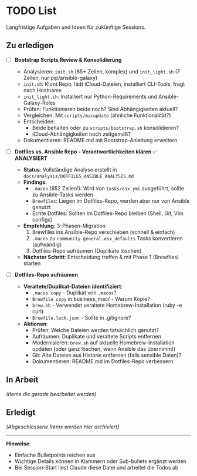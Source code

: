 # TODO List

Langfristige Aufgaben und Ideen für zukünftige Sessions.

## Zu erledigen

- [ ] **Bootstrap Scripts Review & Konsolidierung**
  - Analysieren: `init.sh` (85+ Zeilen, komplex) und `init_light.sh` (7 Zeilen, nur pip/ansible-galaxy)
  - `init.sh`: Klont Repo, lädt iCloud-Dateien, installiert CLI-Tools, fragt nach Hostname
  - `init_light.sh`: Installiert nur Python-Requirements und Ansible-Galaxy-Roles
  - Prüfen: Funktionieren beide noch? Sind Abhängigkeiten aktuell?
  - Vergleichen: Mit `scripts/macupdate` (ähnliche Funktionalität?)
  - Entscheiden:
    - Beide behalten oder zu `scripts/bootstrap.sh` konsolidieren?
    - iCloud-Abhängigkeiten noch zeitgemäß?
  - Dokumentieren: README.md mit Bootstrap-Anleitung erweitern

- [ ] **Dotfiles vs. Ansible Repo - Verantwortlichkeiten klären** ✅ **ANALYSIERT**
  - **Status**: Vollständige Analyse erstellt in `docs/analysis/DOTFILES_ANSIBLE_ANALYSIS.md`
  - **Findings**:
    - `.macos` (952 Zeilen!): Wird von `tasks/osx.yml` ausgeführt, sollte zu Ansible-Tasks werden
    - `Brewfiles`: Liegen im Dotfiles-Repo, werden aber nur von Ansible genutzt
    - Echte Dotfiles: Sollten im Dotfiles-Repo bleiben (Shell, Git, Vim configs)
  - **Empfehlung**: 3-Phasen-Migration
    1. Brewfiles ins Ansible-Repo verschieben (schnell & einfach)
    2. `.macos` zu `community.general.osx_defaults` Tasks konvertieren (aufwändig)
    3. Dotfiles-Repo aufräumen (Duplikate löschen)
  - **Nächster Schritt**: Entscheidung treffen & mit Phase 1 (Brewfiles) starten

- [ ] **Dotfiles-Repo aufräumen**
  - **Veraltete/Duplikat-Dateien identifiziert**:
    - `.macos copy` - Duplikat von `.macos`?
    - `Brewfile copy` in business_mac/ - Warum Kopie?
    - `brew.sh` - Verwendet veraltete Homebrew-Installation (ruby -e curl)
    - `Brewfile.lock.json` - Sollte in .gitignore?
  - **Aktionen**:
    - Prüfen: Welche Dateien werden tatsächlich genutzt?
    - Aufräumen: Duplikate und veraltete Scripts entfernen
    - Modernisieren: `brew.sh` auf aktuelle Homebrew-Installation updaten (oder ganz löschen, wenn Ansible das übernimmt)
    - Git: Alte Dateien aus Historie entfernen (falls sensible Daten)?
    - Dokumentieren: README.md im Dotfiles-Repo verbessern

## In Arbeit

_(Items die gerade bearbeitet werden)_

## Erledigt

_(Abgeschlossene Items werden hier archiviert)_

---

**Hinweise**:

- Einfache Bulletpoints reichen aus
- Wichtige Details können in Klammern oder Sub-bullets ergänzt werden
- Bei Session-Start liest Claude diese Datei und arbeitet die Todos ab
